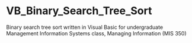 # VB_Binary_Search_Tree_Sort
Binary search tree sort written in Visual Basic for undergraduate Management Information Systems class, Managing Information (MIS 350)
